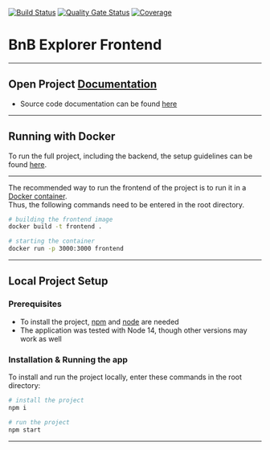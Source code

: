 [![Build Status](https://www.travis-ci.com/UZHASE/bnbexplorer-frontend.svg?branch=main)](https://www.travis-ci.com/UZHASE/bnbexplorer-frontend)
[![Quality Gate Status](https://sonarcloud.io/api/project_badges/measure?project=uzhase_bnbexplorer-frontend&metric=alert_status)](https://sonarcloud.io/dashboard?id=uzhase_bnbexplorer-frontend)
[![Coverage](https://sonarcloud.io/api/project_badges/measure?project=uzhase_bnbexplorer-frontend&metric=coverage)](https://sonarcloud.io/dashboard?id=uzhase_bnbexplorer-frontend)

# BnB Explorer Frontend
***
## Open Project [Documentation](https://github.com/UZHASE/bnbexplorer-docker/wiki)

- Source code documentation can be found [here](https://uzhase.github.io/bnbexplorer-frontend/index.html)

***
## Running with Docker

To run the full project, including the backend, the setup guidelines can be found [here](https://github.com/UZHASE/bnbexplorer-docker).

***

The recommended way to run the frontend of the project is to run it in a [Docker container](https://www.docker.com/). <br>
Thus, the following commands need to be entered in the root directory.

```bash
# building the frontend image
docker build -t frontend .

# starting the container
docker run -p 3000:3000 frontend
```

***
## Local Project Setup

### Prerequisites

- To install the project, [npm](https://www.npmjs.com/get-npm) and [node](https://nodejs.org/en/download/package-manager/) are needed
- The application was tested with Node 14, though other versions may work as well

### Installation & Running the app

To install and run the project locally, enter these commands in the root directory:

```bash
# install the project
npm i

# run the project
npm start
```
***
